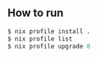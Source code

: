 <!-- ## How to run

```
    nix run nix-darwin -- switch --flake .#masihkasars-MacBook-Air
``` -->

## How to run

```nix
$ nix profile install .
$ nix profile list
$ nix profile upgrade 0
```
